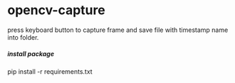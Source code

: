 # opencv-capture
press keyboard button to capture frame and save file with timestamp name into folder.

##### install package
pip install -r requirements.txt
